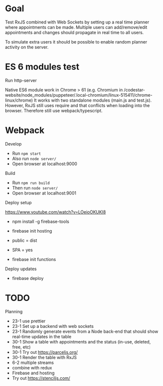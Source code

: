 # Goal

Test RxJS combined with Web Sockets by setting up a real time planner where appointments can be made. Multiple users
can add/remove/edit appointments and changes should propagate in real time to all users.

To simulate extra users it should be possible to enable random planner activity on the server.


# ES 6 modules test

Run http-server

Native ES6 module work in Chrome > 61 (e.g. Chromium in /codestar-website/node_modules/puppeteer/.local-chromium/linux-515411/chrome-linux/chrome)
It works with two standalone modules (main.js and test.js).
However, RxJS still uses require and that conflicts when loading into the browser.
Therefore still use webpack/typescript.


# Webpack

Develop

* Run `npm start`
* Also run `node server/`
* Open browser at localhost:9000

Build

* Run `npm run build`
* Then run `node server/`
* Open browser at localhost:9001

Deploy setup

https://www.youtube.com/watch?v=LOeioOKUKI8

* npm install -g firebase-tools
* firebase init hosting
* public = dist
* SPA = yes

* firebase init functions

Deploy updates

* firebase deploy


# TODO

Planning

* 23-1 use prettier 
* 23-1 Set up a backend with web sockets
* 23-1 Randomly generate events from a Node back-end that should show real-time updates in the table
* 30-1 Show a table with appointments and the status (in-use, deleted, free, etc)
* 30-1 Try out https://parceljs.org/
* 30-1 Render the table with RxJS
* 6-2 multiple streams 
* combine with redux 
* Firebase and hosting
* Try out https://stenciljs.com/
